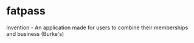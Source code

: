 # fatpass
Invention - An application made for users to combine their memberships and business (Burke's)

